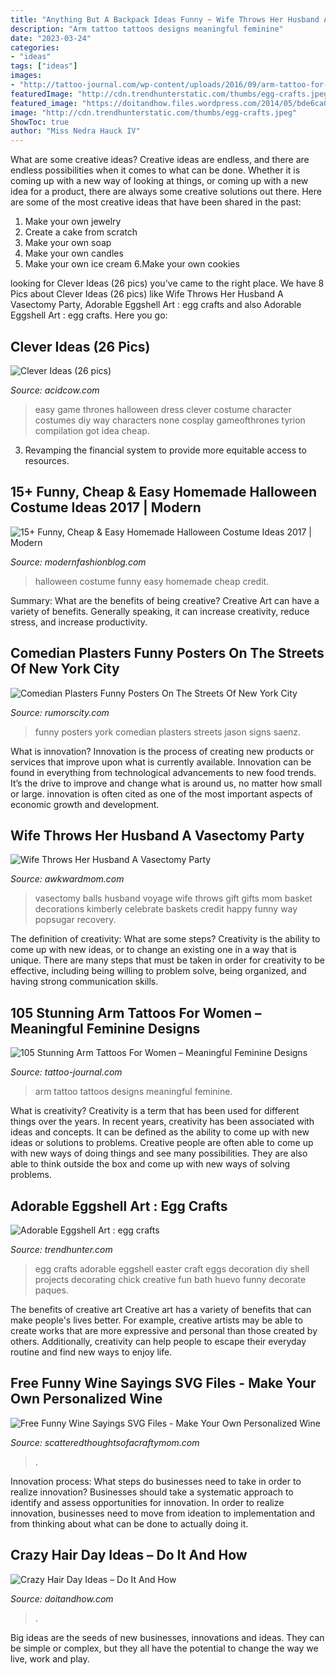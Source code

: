 ```yaml
---
title: "Anything But A Backpack Ideas Funny ~ Wife Throws Her Husband A Vasectomy Party"
description: "Arm tattoo tattoos designs meaningful feminine"
date: "2023-03-24"
categories:
- "ideas"
tags: ["ideas"]
images:
- "http://tattoo-journal.com/wp-content/uploads/2016/09/arm-tattoo-for-women48-650x650.jpg"
featuredImage: "http://cdn.trendhunterstatic.com/thumbs/egg-crafts.jpeg"
featured_image: "https://doitandhow.files.wordpress.com/2014/05/bde6ca08024ba85b895961dbbba24961.jpg?w=640"
image: "http://cdn.trendhunterstatic.com/thumbs/egg-crafts.jpeg"
ShowToc: true
author: "Miss Nedra Hauck IV"
---
```



What are some creative ideas?
Creative ideas are endless, and there are endless possibilities when it comes to what can be done. Whether it is coming up with a new way of looking at things, or coming up with a new idea for a product, there are always some creative solutions out there. Here are some of the most creative ideas that have been shared in the past:
1. Make your own jewelry 
2. Create a cake from scratch 
3. Make your own soap 
4. Make your own candles 
5. Make your own ice cream 
6.Make your own cookies 

	

		
looking for Clever Ideas (26 pics) you've came to the right place. We have 8 Pics about Clever Ideas (26 pics) like Wife Throws Her Husband A Vasectomy Party, Adorable Eggshell Art : egg crafts and also Adorable Eggshell Art : egg crafts. Here you go:
		
    
## Clever Ideas (26 Pics)

<img loading=lazy src="https://cdn.acidcow.com/pics/20190402/clever_idea_23.jpg" onerror="this.onerror=null;this.src='https://tse3.mm.bing.net/th?id=OIP.g5E4jdspg8tJb4KPc1Yn-AHaJ_&amp;pid=15.1';" alt="Clever Ideas (26 pics)">

_Source: acidcow.com_

>easy game thrones halloween dress clever costume character costumes diy way characters none cosplay gameofthrones tyrion compilation got idea cheap. 

	

3. Revamping the financial system to provide more equitable access to resources. 

    
## 15+ Funny, Cheap &amp; Easy Homemade Halloween Costume Ideas 2017 | Modern

<img loading=lazy src="http://modernfashionblog.com/wp-content/uploads/2017/08/15-Funny-Cheap-Easy-Homemade-Halloween-Costume-Ideas-2017-16.jpg" onerror="this.onerror=null;this.src='https://tse1.mm.bing.net/th?id=OIP.2X534CdqvQOFW1VylDSpUgAAAA&amp;pid=15.1';" alt="15+ Funny, Cheap &amp; Easy Homemade Halloween Costume Ideas 2017 | Modern">

_Source: modernfashionblog.com_

>halloween costume funny easy homemade cheap credit. 

	

Summary: What are the benefits of being creative?
Creative Art can have a variety of benefits. Generally speaking, it can increase creativity, reduce stress, and increase productivity.

    
## Comedian Plasters Funny Posters On The Streets Of New York City

<img loading=lazy src="https://rumorscity.com/wp-content/uploads/2014/12/Comedian-Plasters-Funny-Posters-On-The-Streets-Of-New-York-City-06.jpg" onerror="this.onerror=null;this.src='https://tse1.mm.bing.net/th?id=OIP.tT5PDtPRvfJxldPxb85p6wHaHa&amp;pid=15.1';" alt="Comedian Plasters Funny Posters On The Streets Of New York City">

_Source: rumorscity.com_

>funny posters york comedian plasters streets jason signs saenz. 

	

What is innovation?
Innovation is the process of creating new products or services that improve upon what is currently available. Innovation can be found in everything from technological advancements to new food trends. It’s the drive to improve and change what is around us, no matter how small or large. innovation is often cited as one of the most important aspects of economic growth and development.

    
## Wife Throws Her Husband A Vasectomy Party

<img loading=lazy src="http://awkwardmom.com/wp-content/uploads/2017/12/vas-2.jpg" onerror="this.onerror=null;this.src='https://tse1.mm.bing.net/th?id=OIP.bxIK-vBPWWQVtwnuOAdEqQHaJ3&amp;pid=15.1';" alt="Wife Throws Her Husband A Vasectomy Party">

_Source: awkwardmom.com_

>vasectomy balls husband voyage wife throws gift gifts mom basket decorations kimberly celebrate baskets credit happy funny way popsugar recovery. 

	

The definition of creativity: What are some steps?
Creativity is the ability to come up with new ideas, or to change an existing one in a way that is unique. There are many steps that must be taken in order for creativity to be effective, including being willing to problem solve, being organized, and having strong communication skills.

    
## 105 Stunning Arm Tattoos For Women – Meaningful Feminine Designs

<img loading=lazy src="http://tattoo-journal.com/wp-content/uploads/2016/09/arm-tattoo-for-women48-650x650.jpg" onerror="this.onerror=null;this.src='https://tse4.mm.bing.net/th?id=OIP.IzaAnUgO05bzNaz29QXUXQHaHa&amp;pid=15.1';" alt="105 Stunning Arm Tattoos For Women – Meaningful Feminine Designs">

_Source: tattoo-journal.com_

>arm tattoo tattoos designs meaningful feminine. 

	

What is creativity?
Creativity is a term that has been used for different things over the years. In recent years, creativity has been associated with ideas and concepts. It can be defined as the ability to come up with new ideas or solutions to problems. Creative people are often able to come up with new ways of doing things and see many possibilities. They are also able to think outside the box and come up with new ways of solving problems.

    
## Adorable Eggshell Art : Egg Crafts

<img loading=lazy src="http://cdn.trendhunterstatic.com/thumbs/egg-crafts.jpeg" onerror="this.onerror=null;this.src='https://tse4.mm.bing.net/th?id=OIP.L4UWb-YhBXb8vWrZlWaLBQHaLI&amp;pid=15.1';" alt="Adorable Eggshell Art : egg crafts">

_Source: trendhunter.com_

>egg crafts adorable eggshell easter craft eggs decoration diy shell projects decorating chick creative fun bath huevo funny decorate paques. 

	

The benefits of creative art
Creative art has a variety of benefits that can make people's lives better. For example, creative artists may be able to create works that are more expressive and personal than those created by others. Additionally, creativity can help people to escape their everyday routine and find new ways to enjoy life.

    
## Free Funny Wine Sayings SVG Files - Make Your Own Personalized Wine

<img loading=lazy src="https://www.scatteredthoughtsofacraftymom.com/wp-content/uploads/2020/08/wine-syings-wine-goes-in-650x974.jpg" onerror="this.onerror=null;this.src='https://tse1.mm.bing.net/th?id=OIP.boMGEJCT1yq_CmnF_bi55AHaLG&amp;pid=15.1';" alt="Free Funny Wine Sayings SVG Files - Make Your Own Personalized Wine">

_Source: scatteredthoughtsofacraftymom.com_

>. 

	

Innovation process: What steps do businesses need to take in order to realize innovation?
Businesses should take a systematic approach to identify and assess opportunities for innovation. In order to realize innovation, businesses need to move from ideation to implementation and from thinking about what can be done to actually doing it.

    
## Crazy Hair Day Ideas – Do It And How

<img loading=lazy src="https://doitandhow.files.wordpress.com/2014/05/bde6ca08024ba85b895961dbbba24961.jpg?w=640" onerror="this.onerror=null;this.src='https://tse2.mm.bing.net/th?id=OIP.D7H_EQftVd0jUYgo7VKEuQHaLH&amp;pid=15.1';" alt="Crazy Hair Day Ideas – Do It And How">

_Source: doitandhow.com_

>. 

	

Big ideas are the seeds of new businesses, innovations and ideas. They can be simple or complex, but they all have the potential to change the way we live, work and play.

